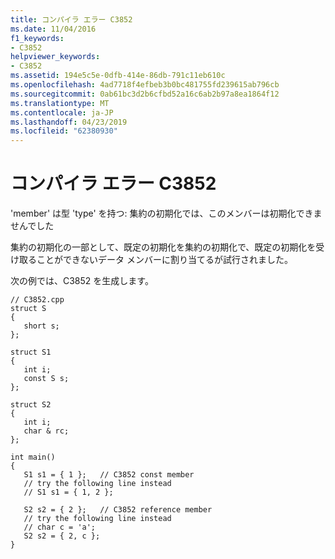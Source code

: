 ```yaml
---
title: コンパイラ エラー C3852
ms.date: 11/04/2016
f1_keywords:
- C3852
helpviewer_keywords:
- C3852
ms.assetid: 194e5c5e-0dfb-414e-86db-791c11eb610c
ms.openlocfilehash: 4ad7718f4efbeb3b0bc481755fd239615ab796cb
ms.sourcegitcommit: 0ab61bc3d2b6cfbd52a16c6ab2b97a8ea1864f12
ms.translationtype: MT
ms.contentlocale: ja-JP
ms.lasthandoff: 04/23/2019
ms.locfileid: "62380930"
---
```

# <a name="compiler-error-c3852"></a>コンパイラ エラー C3852

'member' は型 'type' を持つ: 集約の初期化では、このメンバーは初期化できませんでした

集約の初期化の一部として、既定の初期化を集約の初期化で、既定の初期化を受け取ることができないデータ メンバーに割り当てるが試行されました。

次の例では、C3852 を生成します。

```
// C3852.cpp
struct S
{
   short s;
};

struct S1
{
   int i;
   const S s;
};

struct S2
{
   int i;
   char & rc;
};

int main()
{
   S1 s1 = { 1 };   // C3852 const member
   // try the following line instead
   // S1 s1 = { 1, 2 };

   S2 s2 = { 2 };   // C3852 reference member
   // try the following line instead
   // char c = 'a';
   S2 s2 = { 2, c };
}
```